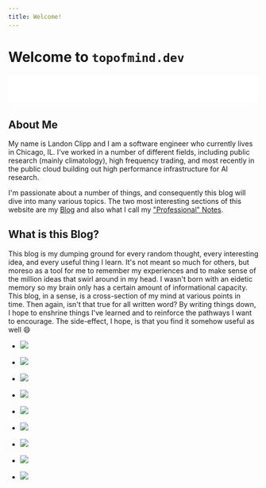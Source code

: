 ```yaml
---
title: Welcome!
---
```


Welcome to `topofmind.dev`
========

<center markdown>

![Typing SVG](assets/images/swe-moving-index.svg)

</center markdown>

About Me
--------

My name is Landon Clipp and I am a software engineer who currently lives in Chicago, IL. I've worked in a number of different fields, including public research (mainly climatology), high frequency trading, and most recently in the public cloud building out high performance infrastructure for AI research.

I'm passionate about a number of things, and consequently this blog will dive into many various topics. The two most interesting sections of this website are my [Blog](blog/index.md) and also what I call my ["Professional" Notes](notes/index.md).

What is this Blog?
------------------

This blog is my dumping ground for every random thought, every interesting idea, and every useful thing I learn. It's not meant so much for others, but moreso as a tool for me to remember my experiences and to make sense of the million ideas that swirl around in my head. I wasn't born with an eidetic memory so my brain only has a certain amount of informational capacity. This blog, in a sense, is a cross-section of my mind at various points in time. Then again, isn't that true for all written word? By writing things down, I hope to enshrine things I've learned and to reinforce the pathways I want to encourage. The side-effect, I hope, is that you find it somehow useful as well :smile:


<div class="grid cards" markdown>

- ![](https://f005.backblazeb2.com/file/landons-blog/assets/images/miscellaneous/20180624_200055.jpg?t=2024-01-02T23%3A35%3A34.358Z)
- ![](https://f005.backblazeb2.com/file/landons-blog/assets/images/miscellaneous/IMG_1901.jpeg?t=2024-01-02T23%3A43%3A07.448Z)
- ![](https://f005.backblazeb2.com/file/landons-blog/assets/images/miscellaneous/20210816_213708.jpg?t=2024-01-02T23%3A36%3A00.483Z)
- ![](https://f005.backblazeb2.com/file/landons-blog/assets/images/miscellaneous/20181115_110109.jpg?t=2024-01-02T23%3A35%3A41.686Z)
- ![](https://f005.backblazeb2.com/file/landons-blog/assets/images/miscellaneous/20190722_130657.jpg?t=2024-01-02T23%3A35%3A54.983Z)

- ![](https://f005.backblazeb2.com/file/landons-blog/assets/images/miscellaneous/IMG_2186.jpg?t=2024-01-02T23%3A39%3A24.067Z)
- ![](https://f005.backblazeb2.com/file/landons-blog/assets/images/miscellaneous/IMG_2187.jpg?t=2024-01-02T23%3A39%3A37.513Z)
- ![](https://f005.backblazeb2.com/file/landons-blog/assets/images/miscellaneous/IMG_2589.jpg?t=2024-01-02T23%3A39%3A43.538Z)

- ![](https://f005.backblazeb2.com/file/landons-blog/assets/images/miscellaneous/IMG_3575.jpeg?t=2024-01-02T23%3A46%3A04.629Z)

</div>
